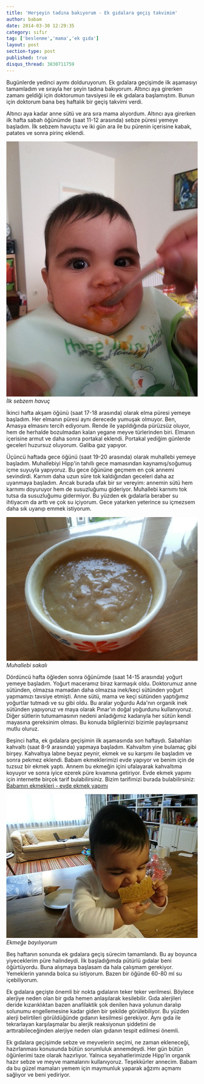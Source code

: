 ```yaml
---
title: 'Herşeyin tadına bakıyorum - Ek gıdalara geçiş takvimim'
author: babam
date: 2014-03-30 12:29:35
category: sıfır
tag: ['beslenme','mama','ek gıda']
layout: post
section-type: post
published: true
disqus_thread: 3830711759
---
```


Bugünlerde yedinci ayımı dolduruyorum. Ek gıdalara geçişimde ilk aşamasıyı tamamladım ve sırayla her şeyin tadına bakıyorum. Altıncı aya girerken zamanı geldiği için doktorumun tavsiyesi ile ek gıdalara başlamıştım. Bunun için doktorum bana beş haftalık bir geçiş takvimi verdi.

Altıncı aya kadar anne sütü ve ara sıra mama alıyordum. Altıncı aya girerken ilk hafta sabah öğünümde (saat 11-12 arasında) sebze püresi yemeye başladım. İlk sebzem havuçtu ve iki gün ara ile bu pürenin içerisine kabak, patates ve sonra pirinç eklendi.

![İlk sebzem havuç](/img/posts/havuc.jpg)
*İlk sebzem havuç*

İkinci hafta akşam öğünü (saat 17-18 arasında) olarak elma püresi yemeye başladım. Her elmanın püresi aynı derecede yumuşak olmuyor. Ben, Amasya elmasını tercih ediyorum. Rende ile yapıldığında pürüzsüz oluyor, hem de herhalde bozulmadan kalan yegane meyve türlerinden biri. Elmanın içerisine armut ve daha sonra portakal eklendi. Portakal yediğim günlerde geceleri huzursuz oluyorum. Galiba gaz yapıyor.

Üçüncü haftada gece öğünü (saat 19-20 arasında) olarak muhallebi yemeye başladım. Muhallebiyi Hipp'in tahıllı gece mamasından kaynamış/soğumuş içme suyuyla yapıyoruz. Bu gece öğününe geçmem en çok annemi sevindirdi. Karnım daha uzun süre tok kaldığından geceleri daha az uyanmaya başladım. Ancak burada ufak bir sır vereyim: annemin sütü hem karnımı doyuruyor hem de susuzluğumu gideriyor. Muhallebi karnımı tok tutsa da susuzluğumu gidermiyor. Bu yüzden ek gıdalarla beraber su ihtiyacım da arttı ve çok su içiyorum. Gece yatarken yeterince su içmezsem daha sık uyanıp emmek istiyorum.

![Muhallebi sakalı](/img/posts/muhallebi.jpg)
*Muhallebi sakalı*

Dördüncü hafta öğleden sonra öğünümde (saat 14-15 arasında) yoğurt yemeye başladım. Yoğurt maceramız biraz karmaşık oldu. Doktorumuz anne sütünden, olmazsa mamadan daha olmazsa inek/keçi sütünden yoğurt yapmamızı tavsiye etmişti. Anne sütü, mama ve keçi sütünden yaptığımız yoğurtlar tutmadı ve su gibi oldu. Bu aralar yoğurdu Ada'nın organik inek sütünden yapıyoruz ve maya olarak Pınar'ın doğal yoğurdunu kullanıyoruz. Diğer sütlerin tutumamasının nedeni anladığımız kadarıyla her sütün kendi mayasına gereksinim olması. Bu konuda bilgilerinizi bizimle paylaşırsanız mutlu oluruz.

Beşinci hafta, ek gıdalara geçişimin ilk aşamasında son haftaydı. Sabahları kahvaltı (saat 8-9 arasında) yapmaya başladım. Kahvaltım yine bulamaç gibi birşey. Kahvaltıya labne beyaz peynir, ekmek ve su karşımı ile başladım ve sonra pekmez eklendi. Babam ekmeklerimizi evde yapıyor ve benim için de tuzsuz bir ekmek yaptı. Annem bu ekmeğin içini ufalayarak kahvaltıma koyuyor ve sonra iyice ezerek püre kıvamına getiriyor. Evde ekmek yapımı için internette birçok tarif bulabilirsiniz. Bizim tarifimizi burada bulabilirsiniz: <a title="Babamın ekmekleri – evde ekmek yapımı" href="http://e1a5.com/0-yas/babamin-ekmekleri-evde-ekmek-yapimi/" target="_blank">Babamın ekmekleri - evde ekmek yapımı</a>

![Ekmeğe bayılıyorum](/img/posts/ekmek.jpg)
*Ekmeğe bayılıyorum*

Beş haftanın sonunda ek gıdalara geçiş sürecim tamamlandı. Bu ay boyunca yiyeceklerim püre halindeydi. İlk başladığımda pütürlü gıdalar beni öğürtüyordu. Buna alışmaya başlasam da hala çalışmam gerekiyor. Yemeklerin yanında bolca su istiyorum. Bazen bir öğünde 60-80 ml su içebiliyorum.

Ek gıdalara geçişte önemli bir nokta gıdaların teker teker verilmesi. Böylece alerjiye neden olan bir gıda hemen anlaşılarak kesilebilir. Gıda alerjileri deride kızarıklıktan bazen anafilaktik şok denilen hava yolunun daralıp solunumu engellemesine kadar giden bir şekilde görülebiliyor. Bu yüzden alerji belirtileri görüldüğünde gıdanın kesilmesi gerekiyor. Aynı gıda ile tekrarlayan karşılaşmalar bu alerjik reaksiyonun şiddetini de arttırabileceğinden alerjiye neden olan gıdanın tespit edilmesi önemli.

Ek gıdalara geçişimde sebze ve meyvelerin seçimi, ne zaman ekleneceği, hazırlanması konusunda bütün sorumluluk annemdeydi. Her gün bütün öğünlerimi taze olarak hazırlıyor. Yalnıca seyahatlerimizde Hipp'in organik hazır sebze ve meyve mamalarını kullanıyoruz. Teşekkürler annecim. Babam da bu güzel mamaları yemem için maymunluk yaparak ağzımı açmamı sağlıyor ve beni yediriyor.
